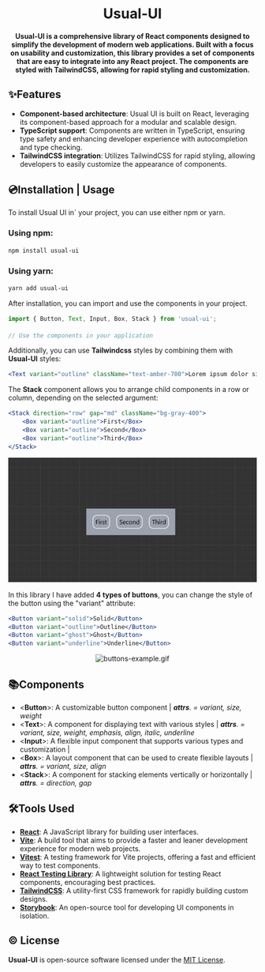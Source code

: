 <div align="center">
<h1><b>Usual-UI</b></h1>
<h4><b>Usual-UI</b> is a comprehensive library of React components designed to simplify the development of modern web applications. Built with a focus on usability and customization, this library provides a set of components that are easy to integrate into any React project. The components are styled with TailwindCSS, allowing for rapid styling and customization.</h4>
</div>

## ✨Features
- **Component-based architecture**: Usual UI is built on React, leveraging its component-based approach for a modular and scalable design.
- **TypeScript support**: Components are written in TypeScript, ensuring type safety and enhancing developer experience with autocompletion and type checking.
- **TailwindCSS integration**: Utilizes TailwindCSS for rapid styling, allowing developers to easily customize the appearance of components.


## 💿Installation | Usage
To install Usual UI in` your project, you can use either npm or yarn.

### Using npm:

```bash
npm install usual-ui
```

### Using yarn:

```bash
yarn add usual-ui
```

After installation, you can import and use the components in your project.

```jsx
import { Button, Text, Input, Box, Stack } from 'usual-ui';

// Use the components in your application
```

Additionally, you can use **Tailwindcss** styles by combining them with **Usual-UI** styles:
```jsx
<Text variant="outline" className="text-amber-700">Lorem ipsum dolor sit amet, consectetur adipiscing elit</Text>
```

The **Stack** component allows you to arrange child components in a row or column, depending on the selected argument:
```jsx
<Stack direction="row" gap="md" className="bg-gray-400">
	<Box variant="outline">First</Box>
	<Box variant="outline">Second</Box>
	<Box variant="outline">Third</Box>
</Stack>
```
<div align="center">

![stack-img.png](img_3.png)
</div>

In this library I have added **4 types of buttons**, you can change the style of the button using the "variant" attribute:
```jsx
<Button variant="solid">Solid</Button>
<Button variant="outline">Outline</Button>
<Button variant="ghost">Ghost</Button>
<Button variant="underline">Underline</Button>
```
<div align="center">

![buttons-example.gif](https://imgur.com/a/PsBMALl.gif)
</div>

## 📚Components

- <**Button**>: A customizable button component | _**attrs**. = variant, size, weight_
- <**Text**>: A component for displaying text with various styles | _**attrs**. = variant, size, weight, emphasis, align, italic, underline_
- <**Input**>: A flexible input component that supports various types and customization |
- <**Box**>: A layout component that can be used to create flexible layouts | _**attrs**. = variant, size, align_
- <**Stack**>: A component for stacking elements vertically or horizontally | _**attrs**. = direction, gap_

## 🛠️Tools Used

- **[React](https://reactjs.org/)**: A JavaScript library for building user interfaces.
- **[Vite](https://vitejs.dev/)**: A build tool that aims to provide a faster and leaner development experience for modern web projects.
- **[Vitest](https://vitest.dev/)**: A testing framework for Vite projects, offering a fast and efficient way to test components. 
- **[React Testing Library](https://testing-library.com/docs/react-testing-library/intro/)**: A lightweight solution for testing React components, encouraging best practices.
- **[TailwindCSS](https://tailwindcss.com/)**: A utility-first CSS framework for rapidly building custom designs. 
- **[Storybook](https://storybook.js.org/)**: An open-source tool for developing UI components in isolation. 

## ©️ License

**Usual-UI** is open-source software licensed under the [MIT License](LICENSE).